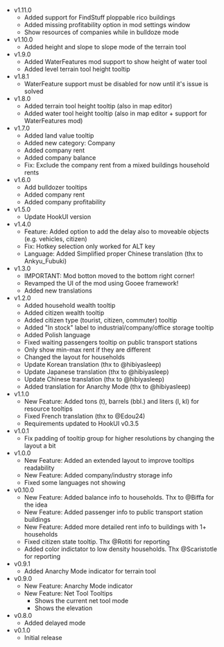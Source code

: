 - v1.11.0
	- Added support for FindStuff ploppable rico buildings
	- Added missing profitability option in mod settings window
	- Show resources of companies while in bulldoze mode
- v1.10.0
	- Added height and slope to slope mode of the terrain tool
- v1.9.0
	- Added WaterFeatures mod support to show height of water tool
	- Added level terrain tool height tooltip
- v1.8.1
	- WaterFeature support must be disabled for now until it's issue is solved
- v1.8.0
	- Added terrain tool height tooltip (also in map editor)
	- Added water tool height tooltip (also in map editor + support for WaterFeatures mod)
- v1.7.0
	- Added land value tooltip
	- Added new category: Company
	- Added company rent
	- Added company balance
	- Fix: Exclude the company rent from a mixed buildings household rents
- v1.6.0
	- Add bulldozer tooltips
	- Added company rent
	- Added company profitability
- v1.5.0
	- Update HookUI version
- v1.4.0
	- Feature: Added option to add the delay also to moveable objects (e.g. vehicles, citizen)
	- Fix: Hotkey selection only worked for ALT key
	- Language: Added Simplified proper Chinese translation (thx to Ankyu_Fubuki)
- v1.3.0
	- IMPORTANT: Mod botton moved to the bottom right corner!
	- Revamped the UI of the mod using Gooee framework!
	- Added new translations
- v1.2.0
	- Added household wealth tooltip
	- Added citizen wealth tooltip
    - Added citizen type (tourist, citizen, commuter) tooltip
	- Added "In stock" label to industrial/company/office storage tooltip
	- Added Polish language
	- Fixed waiting passengers tooltip on public transport stations
	- Only show min-max rent if they are different
	- Changed the layout for households
	- Update Korean translation (thx to @hibiyasleep)
	- Update Japanese translation (thx to @hibiyasleep)
	- Update Chinese translation (thx to @hibiyasleep)
	- Added translation for Anarchy Mode (thx to @hibiyasleep)
- v1.1.0
	- New Feature: Added tons (t), barrels (bbl.) and liters (l, kl) for resource tooltips
	- Fixed French translation (thx to @Edou24)
	- Requirements updated to HookUI v0.3.5
- v1.0.1
	- Fix padding of tooltip group for higher resolutions by changing the layout a bit
- v1.0.0
	- New Feature: Added an extended layout to improve tooltips readability
	- New Feature: Added company/industry storage info
	- Fixed some languages not showing
- v0.10.0
	- New Feature: Added balance info to households. Thx to @Biffa for the idea
	- New Feature: Added passenger info to public transport station buildings
	- New Feature: Added more detailed rent info to buildings with 1+ households
	- Fixed citizen state tooltip. Thx @Rotiti for reporting
	- Added color indictator to low density households. Thx @Scaristotle for reporting
- v0.9.1
	- Added Anarchy Mode indicator for terrain tool
- v0.9.0
	- New Feature: Anarchy Mode indicator
	- New Feature: Net Tool Tooltips
		- Shows the current net tool mode
		- Shows the elevation
- v0.8.0
	- Added delayed mode
- v0.1.0
	- Initial release
